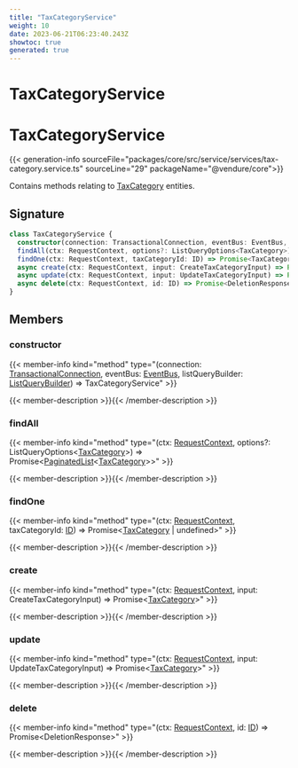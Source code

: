 ```yaml
---
title: "TaxCategoryService"
weight: 10
date: 2023-06-21T06:23:40.243Z
showtoc: true
generated: true
---
```

<!-- This file was generated from the Vendure source. Do not modify. Instead, re-run the "docs:build" script -->

# TaxCategoryService
<div class="symbol">


# TaxCategoryService

{{< generation-info sourceFile="packages/core/src/service/services/tax-category.service.ts" sourceLine="29" packageName="@vendure/core">}}

Contains methods relating to <a href='/typescript-api/entities/tax-category#taxcategory'>TaxCategory</a> entities.

## Signature

```TypeScript
class TaxCategoryService {
  constructor(connection: TransactionalConnection, eventBus: EventBus, listQueryBuilder: ListQueryBuilder)
  findAll(ctx: RequestContext, options?: ListQueryOptions<TaxCategory>) => Promise<PaginatedList<TaxCategory>>;
  findOne(ctx: RequestContext, taxCategoryId: ID) => Promise<TaxCategory | undefined>;
  async create(ctx: RequestContext, input: CreateTaxCategoryInput) => Promise<TaxCategory>;
  async update(ctx: RequestContext, input: UpdateTaxCategoryInput) => Promise<TaxCategory>;
  async delete(ctx: RequestContext, id: ID) => Promise<DeletionResponse>;
}
```
## Members

### constructor

{{< member-info kind="method" type="(connection: <a href='/typescript-api/data-access/transactional-connection#transactionalconnection'>TransactionalConnection</a>, eventBus: <a href='/typescript-api/events/event-bus#eventbus'>EventBus</a>, listQueryBuilder: <a href='/typescript-api/data-access/list-query-builder#listquerybuilder'>ListQueryBuilder</a>) => TaxCategoryService"  >}}

{{< member-description >}}{{< /member-description >}}

### findAll

{{< member-info kind="method" type="(ctx: <a href='/typescript-api/request/request-context#requestcontext'>RequestContext</a>, options?: ListQueryOptions&#60;<a href='/typescript-api/entities/tax-category#taxcategory'>TaxCategory</a>&#62;) => Promise&#60;<a href='/typescript-api/common/paginated-list#paginatedlist'>PaginatedList</a>&#60;<a href='/typescript-api/entities/tax-category#taxcategory'>TaxCategory</a>&#62;&#62;"  >}}

{{< member-description >}}{{< /member-description >}}

### findOne

{{< member-info kind="method" type="(ctx: <a href='/typescript-api/request/request-context#requestcontext'>RequestContext</a>, taxCategoryId: <a href='/typescript-api/common/id#id'>ID</a>) => Promise&#60;<a href='/typescript-api/entities/tax-category#taxcategory'>TaxCategory</a> | undefined&#62;"  >}}

{{< member-description >}}{{< /member-description >}}

### create

{{< member-info kind="method" type="(ctx: <a href='/typescript-api/request/request-context#requestcontext'>RequestContext</a>, input: CreateTaxCategoryInput) => Promise&#60;<a href='/typescript-api/entities/tax-category#taxcategory'>TaxCategory</a>&#62;"  >}}

{{< member-description >}}{{< /member-description >}}

### update

{{< member-info kind="method" type="(ctx: <a href='/typescript-api/request/request-context#requestcontext'>RequestContext</a>, input: UpdateTaxCategoryInput) => Promise&#60;<a href='/typescript-api/entities/tax-category#taxcategory'>TaxCategory</a>&#62;"  >}}

{{< member-description >}}{{< /member-description >}}

### delete

{{< member-info kind="method" type="(ctx: <a href='/typescript-api/request/request-context#requestcontext'>RequestContext</a>, id: <a href='/typescript-api/common/id#id'>ID</a>) => Promise&#60;DeletionResponse&#62;"  >}}

{{< member-description >}}{{< /member-description >}}


</div>
